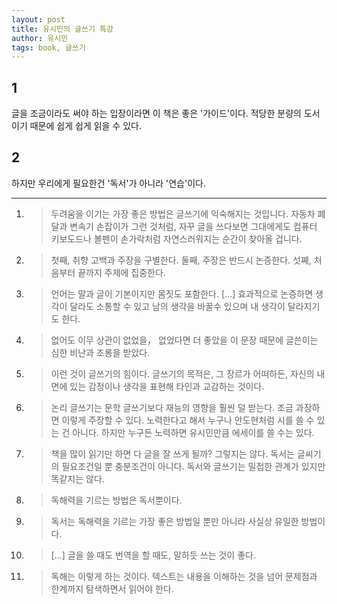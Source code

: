 ```yaml
---
layout: post
title: 유시민의 글쓰기 특강
author: 유시민
tags: book, 글쓰기
---
```


## 1
글을 조금이라도 써야 하는 입장이라면 이 책은 좋은 '가이드'이다. 적당한 분량의 도서이기 때문에 쉽게 쉽게 읽을 수 있다.

## 2
하지만 우리에게 필요한건 '독서'가 아니라 '연습'이다.

---

1. > 두려움을 이기는 가장 좋은 방법은 글쓰기에 익숙해지는 것입니다. 자동차 폐달과 변속기 손잡이가 그런 것처럼, 자꾸 글을 쓰다보면 그대에게도 컴퓨터 키보도드나 볼펜이 손가락처럼 자연스러워지는 순간이 찾아올 겁니다.

2. > 첫째, 취향 고백과 주장을 구별한다. 둘째, 주장은 반드시 논증한다. 섯쪠, 처음부터 끝까지 주제에 집중한다.

3. > 언어는 말과 글이 기본이지만 몸짓도 포함한다. [...] 효과적으로 논증하면 생각이 달라도 소통할 수 있고 남의 생각을 바꿀수 있으며 내 생각이 달라지기도 한다.

4. > 없어도 이무 상관이 없었을， 없었다면 더 좋았을 이 문장 때문에 글쓴이는 심한 비난과 조롱을 받았다.

5. > 이런 것이 글쓰기의 힘이다. 글쓰기의 목적은, 그 장르가 어떠하든, 자신의 내면에 있는 감정이나 생각을 표현해 타인과 교감하는 것이다.

6. > 논리 글쓰기는 문학 글쓰기보다 재능의 영향을 훨씬 덜 받는다. 조금 과장하면 이렇게 주장할 수 있다. 노력한다고 해서 누구나 안도현처럼 시를 쓸 수 있는 건 아니다. 하지만 누구든 노력하면 유시민만큼 에세이를 쓸 수는 있다.

7. > 책을 많이 읽기만 하면 다 글을 잘 쓰게 될까? 그렇지는 않다. 독서는 글씨기의 필요조건일 뿐 충분조건이 아니다. 독서와 글쓰기는 밀접한 관계가 있지만 똑같지는 않다.

8. > 독해력을 기르는 방법은 독서뿐이다.

9. > 독서는 독해력을 기르는 가장 좋은 방법일 뿐만 아니라 사실상 유일한 방법이다.

10. > [...] 글을 쓸 때도 번역을 할 때도, 말하듯 쓰는 것이 좋다.

11. > 독해는 이렇게 하는 것이다. 텍스트는 내용을 이해하는 것을 넘어 문제점과 한계까지 탐색하면서 읽어야 한다.
